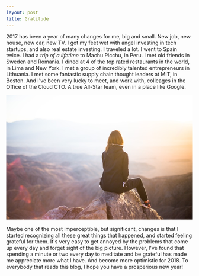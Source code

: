```yaml
---
layout: post
title: Gratitude
---
```


2017 has been a year of many changes for me, big and small. New job, new house, new car, new TV. I got my feet wet with angel investing in tech startups, and also real estate investing. I traveled a lot. I went to Spain twice. I had a _trip of a lifetime_ to Machu Picchu, in Peru. I met old friends in Sweden and Romania. I dined at 4 of the top rated restaurants in the world, in Lima and New York. I met a group of incredibly talented entrepreneurs in Lithuania. I met some fantastic supply chain thought leaders at MIT, in Boston. And I've been very lucky to meet, and work with, colleages in the Office of the Cloud CTO. A true All-Star team, even in a place like Google.

![Gratitude](/images/gratitude.jpg)

Maybe one of the most imperceptible, but significant, changes is that I started recognizing all these great things that happened, and started feeling grateful for them. It's very easy to get annoyed by the problems that come up every day and forget sight of the big picture. However, I've found that spending a minute or two every day to meditate and be grateful has made me appreciate more what I have. And become more optimistic for 2018. To everybody that reads this blog, I hope you have a prosperious new year!

